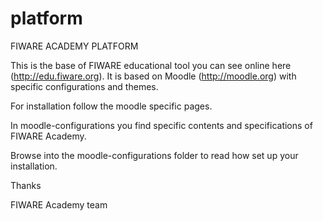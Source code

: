 # platform

FIWARE ACADEMY PLATFORM

This is the base of FIWARE educational tool you can see online here (http://edu.fiware.org).
It is based on Moodle (http://moodle.org) with specific configurations and themes.

For installation follow the moodle specific pages.

In moodle-configurations you find specific contents and specifications of FIWARE Academy.

Browse into the moodle-configurations folder to read how set up your installation.

Thanks

FIWARE Academy team
